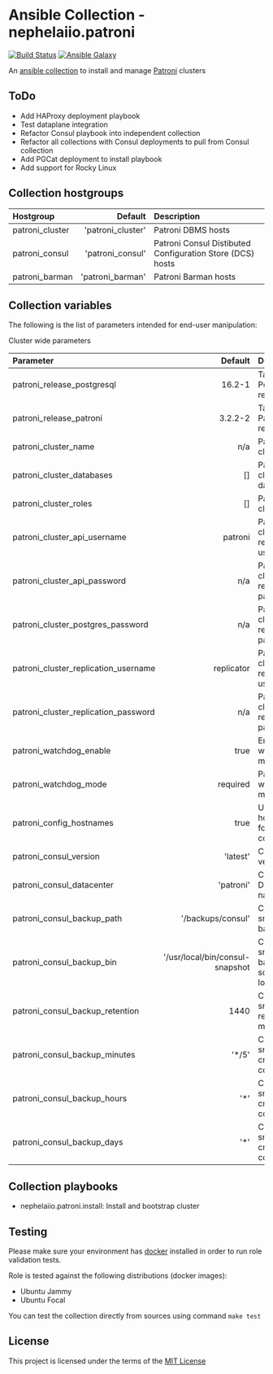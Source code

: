 # Ansible Collection - nephelaiio.patroni

[![Build Status](https://github.com/nephelaiio/ansible-collection-patroni/actions/workflows/molecule.yml/badge.svg)](https://github.com/nephelaiio/ansible-collection-patroni/actions/wofklows/molecule.yml)
[![Ansible Galaxy](http://img.shields.io/badge/ansible--galaxy-nephelaiio.patroni-blue.svg)](https://galaxy.ansible.com/ui/repo/published/nephelaiio/patroni/)

An [ansible collection](https://galaxy.ansible.com/ui/repo/published/nephelaiio/patroni/) to install and manage [Patroni](https://patroni.readthedocs.io/en/latest/README.html) clusters

## ToDo
* Add HAProxy deployment playbook
* Test dataplane integration
* Refactor Consul playbook into independent collection
* Refactor all collections with Consul deployments to pull from Consul collection
* Add PGCat deployment to install playbook
* Add support for Rocky Linux

## Collection hostgroups

| Hostgroup       |           Default | Description                                               |
|:----------------|------------------:|:----------------------------------------------------------|
| patroni_cluster | 'patroni_cluster' | Patroni DBMS hosts                                        |
| patroni_consul  |  'patroni_consul' | Patroni Consul Distibuted Configuration Store (DCS) hosts |
| patroni_barman  |  'patroni_barman' | Patroni Barman hosts                                      |

## Collection variables

The following is the list of parameters intended for end-user manipulation: 

Cluster wide parameters

| Parameter                            |                         Default | Description                             | Required |
|:-------------------------------------|--------------------------------:|:----------------------------------------|:---------|
| patroni_release_postgresql           |                          16.2-1 | Target PostgreSQL release               | false    |
| patroni_release_patroni              |                         3.2.2-2 | Target Patroni release                  | false    |
| patroni_cluster_name                 |                             n/a | Patroni cluster name                    | true     |
| patroni_cluster_databases            |                              [] | Patroni cluster databases               | false    |
| patroni_cluster_roles                |                              [] | Patroni cluster roles                   | false    |
| patroni_cluster_api_username         |                         patroni | Patroni cluster restapi username        | false    |
| patroni_cluster_api_password         |                             n/a | Patroni cluster restapi password        | true     |
| patroni_cluster_postgres_password    |                             n/a | Patroni cluster replication  password   | true     |
| patroni_cluster_replication_username |                      replicator | Patroni cluster replication username    | false    |
| patroni_cluster_replication_password |                             n/a | Patroni cluster replication  password   | true     |
| patroni_watchdog_enable              |                            true | Enable watchdog module                  | false    |
| patroni_watchdog_mode                |                        required | Patroni watchdog mode                   | false    |
| patroni_config_hostnames             |                            true | Use hostnames for Patroni configuration | false    |
| patroni_consul_version               |                        'latest' | Consul version                          | false    |
| patroni_consul_datacenter            |                       'patroni' | Consul Datacenter name                  | false    |
| patroni_consul_backup_path           |               '/backups/consul' | Consul snapshot backup path             | false    |
| patroni_consul_backup_bin            | '/usr/local/bin/consul-snapshot | Consul snapshot backup script location  | false    |
| patroni_consul_backup_retention      |                            1440 | Consul snapshot retention in minutes    | false    |
| patroni_consul_backup_minutes        |                          '\*/5' | Consul snapshot cronjob component       | false    |
| patroni_consul_backup_hours          |                            '\*' | Consul snapshot cronjob component       | false    |
| patroni_consul_backup_days           |                            '\*' | Consul snapshot cronjob component       | false    |

## Collection playbooks

* nephelaiio.patroni.install: Install and bootstrap cluster

## Testing

Please make sure your environment has [docker](https://www.docker.com) installed in order to run role validation tests.

Role is tested against the following distributions (docker images):

  * Ubuntu Jammy
  * Ubuntu Focal

You can test the collection directly from sources using command `make test`

## License

This project is licensed under the terms of the [MIT License](/LICENSE)

